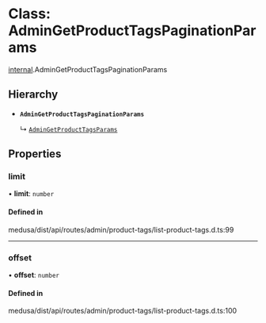 # Class: AdminGetProductTagsPaginationParams

[internal](../modules/internal-14.md).AdminGetProductTagsPaginationParams

## Hierarchy

- **`AdminGetProductTagsPaginationParams`**

  ↳ [`AdminGetProductTagsParams`](internal-14.AdminGetProductTagsParams.md)

## Properties

### limit

• **limit**: `number`

#### Defined in

medusa/dist/api/routes/admin/product-tags/list-product-tags.d.ts:99

___

### offset

• **offset**: `number`

#### Defined in

medusa/dist/api/routes/admin/product-tags/list-product-tags.d.ts:100

